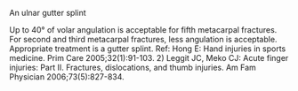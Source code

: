 An ulnar gutter splint

Up to 40° of volar angulation is acceptable for fifth metacarpal fractures. For second and third metacarpal fractures, less angulation is acceptable. Appropriate treatment is a gutter splint.
Ref: Hong E: Hand injuries in sports medicine. Prim Care 2005;32(1):91-103. 2) Leggit JC, Meko CJ: Acute finger injuries: Part II. Fractures, dislocations, and thumb injuries. Am Fam Physician 2006;73(5):827-834.